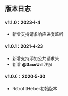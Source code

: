 ## 版本日志

#### v1.1.0：2023-1-4
*  新增支持请求响应进度监听

#### v1.0.1：2021-4-23
*  新增支持添加公共请求头
*  新增 **@BaseUrl** 注解

#### v1.0.0：2020-5-30
*  RetrofitHelper初始版本